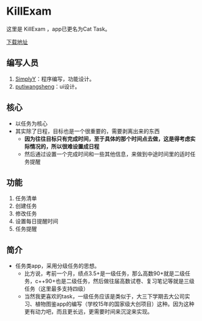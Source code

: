 KillExam
========
这里是 KillExam ，app已更名为Cat Task。


[下载地址](https://github.com/jnSimpler/KillExam/releases)

编写人员
---
1. [SimplyY](http://simplyy.github.io/pages/about.html)：程序编写，功能设计。
2. [putiwangsheng](https://github.com/putiwangsheng)：ui设计。

核心
---
- 以任务为核心
- 其实除了日程，目标也是一个很重要的，需要剥离出来的东西
	- **因为往往目标只有完成时间，至于具体的那个时间点去做，这是得考虑实际情况的，所以很难设置成日程**
	- 然后通过设置一个完成时间和一些其他信息，来做到中途时间里的适时任务提醒


功能
----
1. 任务清单
2. 创建任务
3. 修改任务
4. 设置每日提醒时间
5. 任务提醒



简介
----
- 任务类app，采用分级任务的思想。
	- 比方说，考前一个月，绩点3.5+是一级任务，那么高数90+就是二级任务，c++90+也是二级任务，然后做往届高数试卷、复习笔记等就是三级任务（这里最多支持四级）
	- 当然我更喜欢的task，一级任务应该是类似于，大三下学期去大公司实习、植物图鉴app的编写（学校15年的国家级大创项目）这种。因为这种更有动力吧，而且更长远，更需要时间来沉淀来实现。
